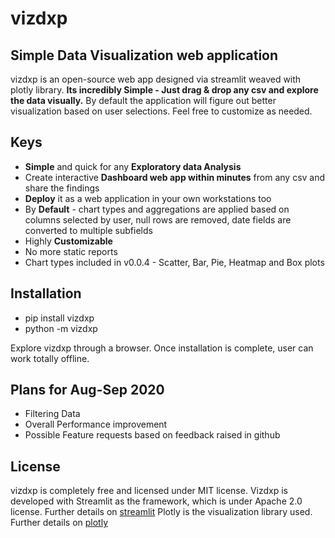 # vizdxp

## Simple Data Visualization web application

vizdxp is an open-source web app designed via streamlit weaved with plotly library. **Its incredibly Simple - Just drag & drop any csv and explore the data visually.** By default the application will figure out better visualization based on user selections. Feel free to customize as needed.

## Keys
- **Simple** and quick for any **Exploratory data Analysis**
- Create interactive **Dashboard web app within minutes** from any csv and share the findings
- **Deploy** it as a web application in your own workstations too
- By **Default** - chart types and aggregations are applied based on columns selected by user, null rows are removed, date fields are converted to multiple subfields
- Highly **Customizable**
- No more static reports
- Chart types included in v0.0.4 - Scatter, Bar, Pie, Heatmap and Box plots

## Installation
- pip install vizdxp
- python -m vizdxp

Explore vizdxp through a browser. Once installation is complete, user can work totally offline.

## Plans for Aug-Sep 2020
- Filtering Data
- Overall Performance improvement
- Possible Feature requests based on feedback raised in github

## License
vizdxp is completely free and licensed under MIT license.
Vizdxp is developed with Streamlit as the framework, which is under Apache 2.0 license. Further details on [streamlit](https://www.streamlit.io/)
Plotly is the visualization library used. Further details on [plotly](https://plotly.com/)
